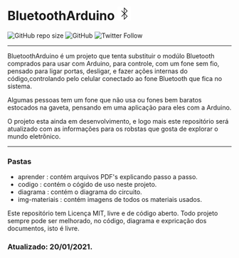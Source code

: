 # BluetoothArduino <img src="iconbluetooth.png"/> 

![GitHub repo size](https://img.shields.io/github/repo-size/samuelllr/BluetoothArduino?color=red)
![GitHub](https://img.shields.io/github/license/samuelllr/BluetoothArduino)
![Twitter Follow](https://img.shields.io/twitter/follow/Samuelllr_htcod?style=social)

**********

BluetoothArduino é um projeto que tenta substituir o modúlo Bluetooth comprados para usar com Arduino, para controle, com um fone sem fio, pensado para ligar portas, desligar, e fazer ações internas do código,controlando pelo celular conectado ao fone Bluetooth que fica no sistema.

Algumas pessoas tem um fone que não usa ou fones bem baratos estocados na gaveta, pensando em uma aplicação para eles com a Arduino.

O projeto esta ainda em desenvolvimento, e logo mais este repositório será atualizado com as informações para os robstas que gosta de explorar o mundo eletrônico.

**********

### Pastas

- aprender : contém arquivos PDF's explicando passo a passo.
- codigo : contém o cógido de uso neste projeto.
- diagrama : contém o diagrama do circuito.
- img-materiais : contém imagens de todos os materiais usados.

Este repositório tem Licença MIT, livre e de código aberto. 
Todo projeto sempre pode ser melhorado, no código, diagrama e expricação dos documentos, isto é livre.


### Atualizado: 20/01/2021.